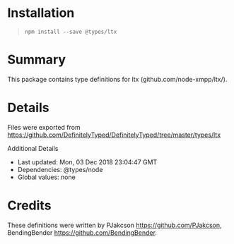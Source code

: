 # Installation
> `npm install --save @types/ltx`

# Summary
This package contains type definitions for ltx (github.com/node-xmpp/ltx/).

# Details
Files were exported from https://github.com/DefinitelyTyped/DefinitelyTyped/tree/master/types/ltx

Additional Details
 * Last updated: Mon, 03 Dec 2018 23:04:47 GMT
 * Dependencies: @types/node
 * Global values: none

# Credits
These definitions were written by PJakcson <https://github.com/PJakcson>, BendingBender <https://github.com/BendingBender>.
